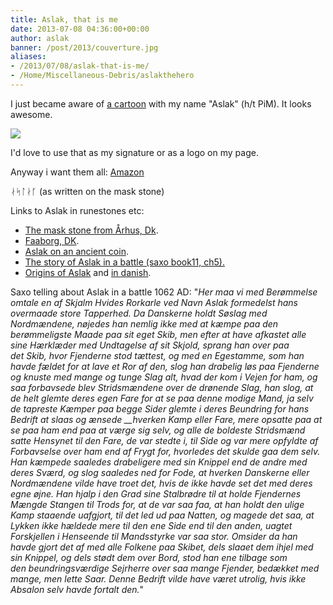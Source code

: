 ```yaml
---
title: Aslak, that is me
date: 2013-07-08 04:36:00+00:00
author: aslak
banner: /post/2013/couverture.jpg
aliases:
- /2013/07/08/aslak-that-is-me/
- /Home/Miscellaneous-Debris/aslakthehero
---
```


I just became aware of [a cartoon](http://aslak-bd.blogspot.com/) with my name "Aslak" (h/t PiM). It looks awesome.
<!--more-->

![](/post/2013/LOGO20ASLAK20EFFET-petit.png)

I'd love to use that as my signature or as a logo on my page.

Anyway i want them all: [Amazon](http://www.amazon.fr/livres/dp/2756015997)

ᛅᛋᛚᛅᚴ (as written on the mask stone)

Links to Aslak in runestones etc:

  * [The mask stone from Århus, Dk](http://runer.ku.dk/VisGenstand.aspx?Titel=%C3%85rhus-sten_3).
  * [Faaborg, DK](http://runer.ku.dk/VisGenstand.aspx?Titel=Faaborg-sten).
  * [Aslak on an ancient coin](http://www2.gribskovgymnasium.dk/fs/www_SvendS/M%C3%B8nten.html).
  * [The story of Aslak in a battle (saxo book11, ch5).](http://www.jomsborg.eu/Saxobog11.pdf)
  * [Origins of Aslak](http://en.wikipedia.org/wiki/%C3%81sleikr) and [in danish](http://www.navnebetydning.dk/drengenavn/Aslak.shtml).

Saxo telling about Aslak in a battle 1062 AD: "_Her maa vi med Berømmelse omtale en af Skjalm Hvides Rorkarle ved Navn Aslak formedelst hans overmaade store Tapperhed. Da Danskerne holdt Søslag med Nordmændene, nøjedes han nemlig ikke med at kæmpe paa den berømmeligste Maade paa sit eget Skib, men efter at have afkastet alle sine Hærklæder med Undtagelse af sit Skjold, sprang han over paa det Skib, hvor Fjenderne stod tættest, og med en Egestamme, som han havde fældet for at lave et Ror af den, slog han drabelig løs paa Fjenderne og knuste med mange og tunge Slag alt, hvad der kom i Vejen for ham, og saa forbavsede blev Stridsmændene over de drønende Slag, han slog, at de helt glemte deres egen Fare for at se paa denne modige Mand, ja selv de tapreste Kæmper paa begge Sider glemte i deres Beundring for hans Bedrift at slaas og ænsede __hverken Kamp eller Fare, mere opsatte paa at se paa ham end paa at værge sig selv, og alle de boldeste Stridsmænd satte Hensynet til den Fare, de var stedte i, til Side og var mere opfyldte af Forbavselse over ham end af Frygt for, hvorledes det skulde gaa dem selv. Han kæmpede saaledes drabeligere med sin Knippel end de andre med deres Sværd, og slog saaledes ned for Fode, at hverken Danskerne eller Nordmændene vilde have troet det, hvis de ikke havde set det med deres egne øjne. Han hjalp i den Grad sine Stalbrødre til at holde Fjendernes Mængde Stangen til Trods for, at de var saa faa, at han holdt den ulige Kamp staaende uafgjort, til det led ud paa Natten, og magede det saa, at Lykken ikke hældede mere til den ene Side end til den anden, uagtet Forskjellen i Henseende til Mandsstyrke var saa stor. Omsider da han havde gjort det af med alle Folkene paa Skibet, dels slaaet dem ihjel med sin Knippel, og dels stødt dem over Bord, stod han ene tilbage som den beundringsværdige Sejrherre over saa mange Fjender, bedækket med mange, men lette Saar. Denne Bedrift vilde have været utrolig, hvis ikke Absalon selv havde fortalt den._"